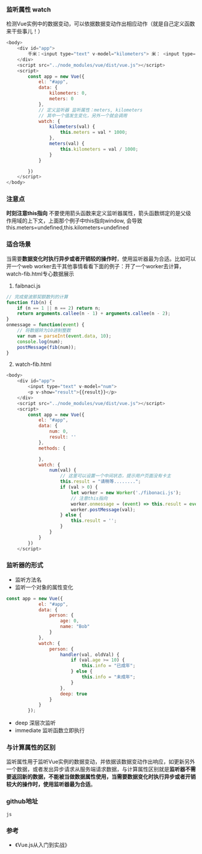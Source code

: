 ### 监听属性 watch
检测Vue实例中的数据变动，可以依据数据变动作出相应动作（就是自己定义函数来干些事儿！）
```js
<body>
    <div id="app">
        千米：<input type="text" v-model="kilometers"> 米： <input type="text" v-model="meters">
    </div>
    <script src="../node_modules/vue/dist/vue.js"></script>
    <script>
        const app = new Vue({
            el: "#app",
            data: {
                kilometers: 0,
                meters: 0
            },
            // 定义监听器 监听属性：meters, kilometers
            // 其中一个值发生变化，另外一个就会调用
            watch: {
                kilometers(val) {
                    this.meters = val * 1000;
                },
                meters(val) {
                    this.kilometers = val / 1000;
                }
            }

        })
    </script>
</body>
```
### 注意点
**时刻注意this指向**
不要使用箭头函数来定义监听器属性，箭头函数绑定的是父级作用域的上下文，上面那个例子中this指向window, 会导致this.meters=undefined,this.kilometers=undefined

### 适合场景
当需要**数据变化时执行异步或者开销较的操作时**，使用监听器最为合适。比如可以开一个web worker去干其他事情看看下面的例子：开了一个worker去计算，watch-fib.html专心数据展示
1. faibnaci.js
```js
// 完成斐波那契额数列的计算
function fib(n) {
    if (n == 1 || n == 2) return n;
    return arguments.callee(n - 1) + arguments.callee(n - 2);
}
onmessage = function(event) {
    // 将数据转为10进制整数
    var num = parseInt(event.data, 10);
    console.log(num);
    postMessage(fib(num));
}
```
2. watch-fib.html

```js
<body>
    <div id="app">
        <input type="text" v-model="num">
        <p v-show="result">{{result}}</p>
    </div>
    <script src="../node_modules/vue/dist/vue.js"></script>
    <script>
        const app = new Vue({
            el: "#app",
            data: {
                num: 0,
                result: ''
            },
            methods: {

            },
            watch: {
                num(val) {
                    // 这里可以设置一个中间状态，提示用户页面没有卡主
                    this.result = "请稍等........";
                    if (val > 0) {
                        let worker = new Worker('./fibonaci.js');
                        // 注意this指向
                        worker.onmessage = (event) => this.result = event.data;
                        worker.postMessage(val);
                    } else {
                        this.result = '';
                    }
                }
            }
        })
    </script>
```
### 监听器的形式
- 监听方法名
- 监听一个对象的属性变化
```js
const app = new Vue({
            el: "#app",
            data: {
                person: {
                    age: 0,
                    name: "Bob"
                }
            },
            watch: {
                person: {
                    handler(val, oldVal) {
                        if (val.age >= 10) {
                            this.info = "已成年";
                        } else {
                            this.info = "未成年";
                        }
                    },
                    deep: true
                }
            }
        });
```
- deep 深层次监听
- immediate 监听函数立即执行

### 与计算属性的区别
监听属性用于监听Vue实例的数据变动，并依据该数据变动作出响应，如更新另外一个数据，或者发出异步请求从服务端请求数据，与计算属性区别就是**监听器不需要返回新的数据，不能被当做数据属性使用，当需要数据变化时执行异步或者开销较大的操作时，使用监听器最为合适**。

### github地址

```js```



### 参考
- 《Vue.js从入门到实战》